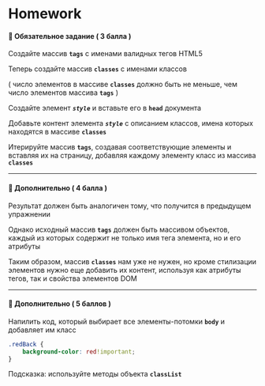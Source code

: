 # Homework

#### :briefcase: Обязательное задание ( 3 балла )

Создайте массив **`tags`** с именами валидных тегов HTML5

Теперь создайте массив **`classes`** с именами классов

( число элементов в массиве **`classes`** должно быть не меньше, чем число элементов массива **`tags`** )

Создайте элемент **_`style`_** и вставьте его в **`head`** документа

Добавьте контент элемента **_`style`_** с описанием классов, имена которых находятся в массиве **`classes`**

Итерируйте массив **`tags`**, создавая соответствующие элементы и вставляя их на страницу, добавляя каждому элементу класс из массива **`classes`**

***

#### :briefcase: Дополнительно ( 4 балла )

Результат должен быть аналогичен тому, что получится в предыдущем упражнении

Однако исходный массив **`tags`** должен быть массивом объектов, каждый из которых содержит не только имя тега элемента, но и его атрибуты

Таким образом, массив **`classes`** нам уже не нужен, но кроме стилизации элементов нужно еще добавить их контент, используя как атрибуты тегов, так и свойства элементов DOM

***

#### :briefcase: Дополнительно ( 5 баллов )

Напилить код, который выбирает все элементы-потомки **`body`** и добавляет им класс 

```css
.redBack {
    background-color: red!important;
}
```

Подсказка: используйте методы объекта **`classList`**